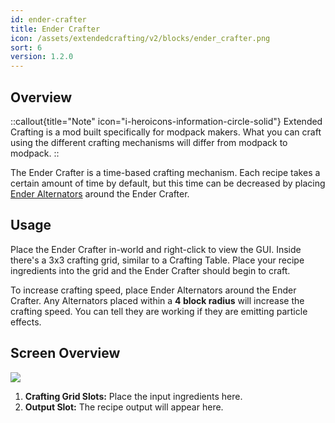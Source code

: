 ```yaml
---
id: ender-crafter
title: Ender Crafter
icon: /assets/extendedcrafting/v2/blocks/ender_crafter.png
sort: 6
version: 1.2.0
---
```


## Overview

::callout{title="Note" icon="i-heroicons-information-circle-solid"}
Extended Crafting is a mod built specifically for modpack makers. What you can craft using the different crafting mechanisms will differ from modpack to modpack.
::

The Ender Crafter is a time-based crafting mechanism. Each recipe takes a certain amount of time by default, but this time can be decreased by placing [Ender Alternators](ender-alternator.md) around the Ender Crafter.

## Usage

Place the Ender Crafter in-world and right-click to view the GUI. Inside there's a 3x3 crafting grid, similar to a Crafting Table. Place your recipe ingredients into the grid and the Ender Crafter should begin to craft.

To increase crafting speed, place Ender Alternators around the Ender Crafter. Any Alternators placed within a **4 block radius** will increase the crafting speed. You can tell they are working if they are emitting particle effects.

## Screen Overview

![](/assets/extendedcrafting/v2/screens/ender_crafter_screen.png)

1. **Crafting Grid Slots:** Place the input ingredients here.
2. **Output Slot:** The recipe output will appear here.
